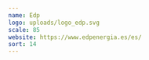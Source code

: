 ```yaml
---
name: Edp
logo: uploads/logo_edp.svg
scale: 85
website: https://www.edpenergia.es/es/
sort: 14
---
```

